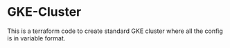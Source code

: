 # GKE-Cluster
This is a terraform code to create standard GKE cluster where all the config is in variable format.

